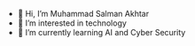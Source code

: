 - 👋 Hi, I’m Muhammad Salman Akhtar
- 👀 I’m interested in technology
- 🌱 I’m currently learning AI and Cyber Security

<!---
salman-msa/salman-msa is a ✨ special ✨ repository because its `README.md` (this file) appears on your GitHub profile.
You can click the Preview link to take a look at your changes.
--->
